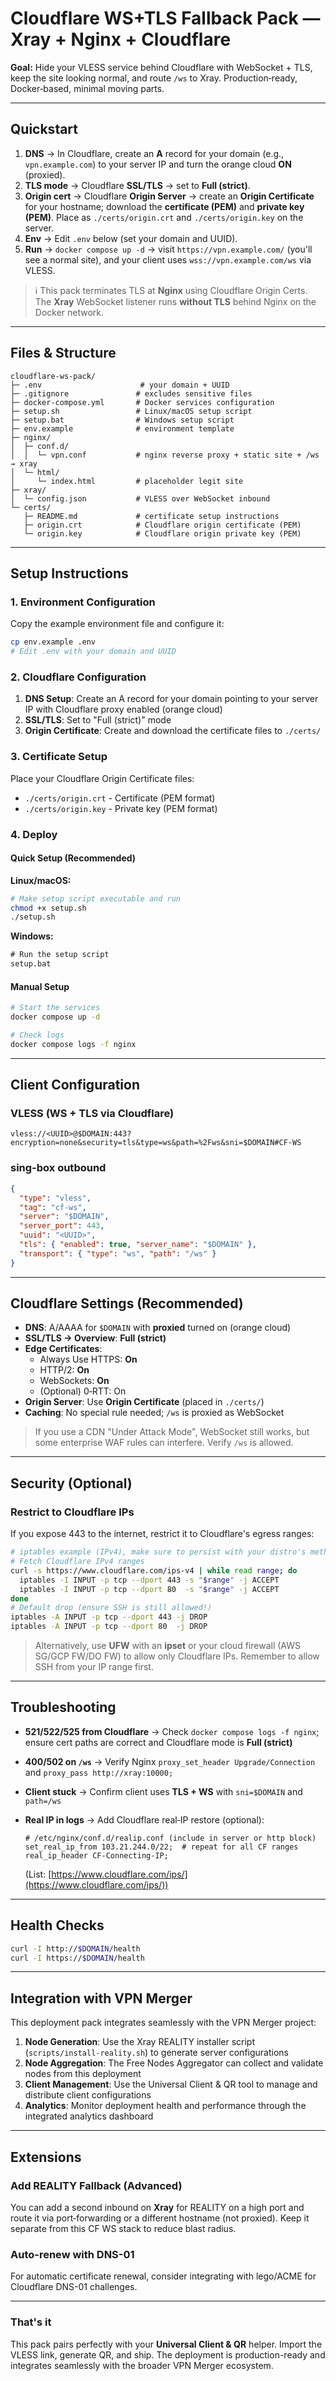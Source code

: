 # Cloudflare WS+TLS Fallback Pack — Xray + Nginx + Cloudflare

**Goal:** Hide your VLESS service behind Cloudflare with WebSocket + TLS, keep the site looking normal, and route `/ws` to Xray. Production‑ready, Docker‑based, minimal moving parts.

---

## Quickstart

1. **DNS** → In Cloudflare, create an **A** record for your domain (e.g., `vpn.example.com`) to your server IP and turn the orange cloud **ON** (proxied).
2. **TLS mode** → Cloudflare **SSL/TLS** → set to **Full (strict)**.
3. **Origin cert** → Cloudflare **Origin Server** → create an **Origin Certificate** for your hostname; download the **certificate (PEM)** and **private key (PEM)**. Place as `./certs/origin.crt` and `./certs/origin.key` on the server.
4. **Env** → Edit `.env` below (set your domain and UUID).
5. **Run** → `docker compose up -d` → visit `https://vpn.example.com/` (you'll see a normal site), and your client uses `wss://vpn.example.com/ws` via VLESS.

> ℹ️ This pack terminates TLS at **Nginx** using Cloudflare Origin Certs. The **Xray** WebSocket listener runs **without TLS** behind Nginx on the Docker network.

---

## Files & Structure

```
cloudflare-ws-pack/
├─ .env                      # your domain + UUID
├─ .gitignore               # excludes sensitive files
├─ docker-compose.yml       # Docker services configuration
├─ setup.sh                 # Linux/macOS setup script
├─ setup.bat                # Windows setup script
├─ env.example              # environment template
├─ nginx/
│  ├─ conf.d/
│  │  └─ vpn.conf           # nginx reverse proxy + static site + /ws → xray
│  └─ html/
│     └─ index.html         # placeholder legit site
├─ xray/
│  └─ config.json           # VLESS over WebSocket inbound
└─ certs/
   ├─ README.md             # certificate setup instructions
   ├─ origin.crt            # Cloudflare origin certificate (PEM)
   └─ origin.key            # Cloudflare origin private key (PEM)
```

---

## Setup Instructions

### 1. Environment Configuration

Copy the example environment file and configure it:

```bash
cp env.example .env
# Edit .env with your domain and UUID
```

### 2. Cloudflare Configuration

1. **DNS Setup**: Create an A record for your domain pointing to your server IP with Cloudflare proxy enabled (orange cloud)
2. **SSL/TLS**: Set to "Full (strict)" mode
3. **Origin Certificate**: Create and download the certificate files to `./certs/`

### 3. Certificate Setup

Place your Cloudflare Origin Certificate files:
- `./certs/origin.crt` - Certificate (PEM format)
- `./certs/origin.key` - Private key (PEM format)

### 4. Deploy

#### Quick Setup (Recommended)

**Linux/macOS:**
```bash
# Make setup script executable and run
chmod +x setup.sh
./setup.sh
```

**Windows:**
```cmd
# Run the setup script
setup.bat
```

#### Manual Setup

```bash
# Start the services
docker compose up -d

# Check logs
docker compose logs -f nginx
```

---

## Client Configuration

### VLESS (WS + TLS via Cloudflare)

```
vless://<UUID>@$DOMAIN:443?encryption=none&security=tls&type=ws&path=%2Fws&sni=$DOMAIN#CF-WS
```

### sing-box outbound

```json
{
  "type": "vless",
  "tag": "cf-ws",
  "server": "$DOMAIN",
  "server_port": 443,
  "uuid": "<UUID>",
  "tls": { "enabled": true, "server_name": "$DOMAIN" },
  "transport": { "type": "ws", "path": "/ws" }
}
```

---

## Cloudflare Settings (Recommended)

* **DNS**: A/AAAA for `$DOMAIN` with **proxied** turned on (orange cloud)
* **SSL/TLS → Overview**: **Full (strict)**
* **Edge Certificates**:
  * Always Use HTTPS: **On**
  * HTTP/2: **On**
  * WebSockets: **On**
  * (Optional) 0‑RTT: On
* **Origin Server**: Use **Origin Certificate** (placed in `./certs/`)
* **Caching**: No special rule needed; `/ws` is proxied as WebSocket

> If you use a CDN "Under Attack Mode", WebSocket still works, but some enterprise WAF rules can interfere. Verify `/ws` is allowed.

---

## Security (Optional)

### Restrict to Cloudflare IPs

If you expose 443 to the internet, restrict it to Cloudflare's egress ranges:

```bash
# iptables example (IPv4), make sure to persist with your distro's method
# Fetch Cloudflare IPv4 ranges
curl -s https://www.cloudflare.com/ips-v4 | while read range; do
  iptables -I INPUT -p tcp --dport 443 -s "$range" -j ACCEPT
  iptables -I INPUT -p tcp --dport 80  -s "$range" -j ACCEPT
done
# Default drop (ensure SSH is still allowed!)
iptables -A INPUT -p tcp --dport 443 -j DROP
iptables -A INPUT -p tcp --dport 80  -j DROP
```

> Alternatively, use **UFW** with an **ipset** or your cloud firewall (AWS SG/GCP FW/DO FW) to allow only Cloudflare IPs. Remember to allow SSH from your IP range first.

---

## Troubleshooting

* **521/522/525 from Cloudflare** → Check `docker compose logs -f nginx`; ensure cert paths are correct and Cloudflare mode is **Full (strict)**
* **400/502 on `/ws`** → Verify Nginx `proxy_set_header Upgrade/Connection` and `proxy_pass http://xray:10000;`
* **Client stuck** → Confirm client uses **TLS + WS** with `sni=$DOMAIN` and `path=/ws`
* **Real IP in logs** → Add Cloudflare real‑IP restore (optional):

  ```nginx
  # /etc/nginx/conf.d/realip.conf (include in server or http block)
  set_real_ip_from 103.21.244.0/22;  # repeat for all CF ranges
  real_ip_header CF-Connecting-IP;
  ```

  (List: [https://www.cloudflare.com/ips/](https://www.cloudflare.com/ips/))

---

## Health Checks

```bash
curl -I http://$DOMAIN/health
curl -I https://$DOMAIN/health
```

---

## Integration with VPN Merger

This deployment pack integrates seamlessly with the VPN Merger project:

1. **Node Generation**: Use the Xray REALITY installer script (`scripts/install-reality.sh`) to generate server configurations
2. **Node Aggregation**: The Free Nodes Aggregator can collect and validate nodes from this deployment
3. **Client Management**: Use the Universal Client & QR tool to manage and distribute client configurations
4. **Analytics**: Monitor deployment health and performance through the integrated analytics dashboard

---

## Extensions

### Add REALITY Fallback (Advanced)

You can add a second inbound on **Xray** for REALITY on a high port and route it via port‑forwarding or a different hostname (not proxied). Keep it separate from this CF WS stack to reduce blast radius.

### Auto-renew with DNS-01

For automatic certificate renewal, consider integrating with lego/ACME for Cloudflare DNS-01 challenges.

---

### That's it

This pack pairs perfectly with your **Universal Client & QR** helper. Import the VLESS link, generate QR, and ship. The deployment is production-ready and integrates seamlessly with the broader VPN Merger ecosystem.
